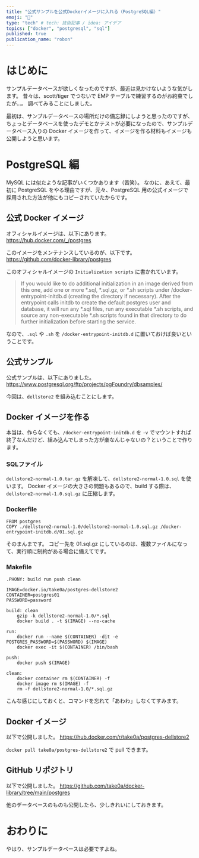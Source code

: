 ```yaml
---
title: "公式サンプルを公式Dockerイメージに入れる（PostgreSQL編）"
emoji: "🐘"
type: "tech" # tech: 技術記事 / idea: アイデア
topics: ["docker", "postgresql", "sql"]
published: true
publication_name: "robon"
---
```


# はじめに
サンプルデータベースが欲しくなったのですが、最近は見かけないような気がします。
昔々は、scott/tiger でつないで EMP テーブルで練習するのがお約束でしたが…。
調べてみることにしました。

最初は、サンプルデータベースの場所だけの備忘録にしようと思ったのですが、ちょっとデータベースを使ったデモとかテストが必要になったので、サンプルデータベース入りの Docker イメージを作って、イメージを作る材料もイメージも公開しようと思います。

# PostgreSQL 編
MySQL には似たような記事がいくつかあります（苦笑）。
なのに、あえて、最初に PostgreSQL をやる理由ですが、元々、PostgreSQL 用の公式イメージで採用された方法が他にもコピーされていたからです。

## 公式 Docker イメージ
オフィシャルイメージは、以下にあります。
https://hub.docker.com/_/postgres

このイメージをメンテナンスしているのが、以下です。
https://github.com/docker-library/postgres

このオフィシャルイメージの `Initialization scripts` に書かれています。

> If you would like to do additional initialization in an image derived from this one, add one or more *.sql, *.sql.gz, or *.sh scripts under /docker-entrypoint-initdb.d (creating the directory if necessary). After the entrypoint calls initdb to create the default postgres user and database, it will run any *.sql files, run any executable *.sh scripts, and source any non-executable *.sh scripts found in that directory to do further initialization before starting the service.

なので、`.sql` や `.sh` を `/docker-entrypoint-initdb.d` に置いておけば良いということです。

## 公式サンプル
公式サンプルは、以下にありました。
https://www.postgresql.org/ftp/projects/pgFoundry/dbsamples/

今回は、`dellstore2` を組み込むことにします。

## Docker イメージを作る
本当は、作らなくても、`/docker-entrypoint-initdb.d` を `-v` でマウントすれば終了なんだけど、組み込んでしまった方が楽なんじゃないの？ということで作ります。

### SQLファイル
`dellstore2-normal-1.0.tar.gz` を解凍して、`dellstore2-normal-1.0.sql` を使います。
Docker イメージの大きさの問題もあるので、build する際は、`dellstore2-normal-1.0.sql.gz` に圧縮します。

### Dockerfile
```dockerfile: Dockerfile
FROM postgres
COPY ./dellstore2-normal-1.0/dellstore2-normal-1.0.sql.gz /docker-entrypoint-initdb.d/01.sql.gz
```
そのまんまです。
コピー先を 01.sql.gz にしているのは、複数ファイルになって、実行順に制約がある場合に備えてです。

### Makefile
```makefile: Makefile
.PHONY: build run push clean

IMAGE=docker.io/take0a/postgres-dellstore2
CONTAINER=postgres01
PASSWORD=password

build: clean
	gzip -k dellstore2-normal-1.0/*.sql 
	docker build . -t $(IMAGE) --no-cache

run:
	docker run --name $(CONTAINER) -dit -e POSTGRES_PASSWORD=$(PASSWORD) $(IMAGE)
	docker exec -it $(CONTAINER) /bin/bash

push:
	docker push $(IMAGE)

clean:
	docker container rm $(CONTAINER) -f
	docker image rm $(IMAGE) -f
	rm -f dellstore2-normal-1.0/*.sql.gz
```
こんな感じにしておくと、コマンドを忘れて「あわわ」しなくてすみます。

## Docker イメージ
以下で公開しました。
https://hub.docker.com/r/take0a/postgres-dellstore2

`docker pull take0a/postgres-dellstore2` で pull できます。

## GitHub リポジトリ
以下で公開しました。
https://github.com/take0a/docker-library/tree/main/postgres

他のデータベースのものも公開したら、少しきれいにしておきます。

# おわりに
やはり、サンプルデータベースは必要ですよね。
